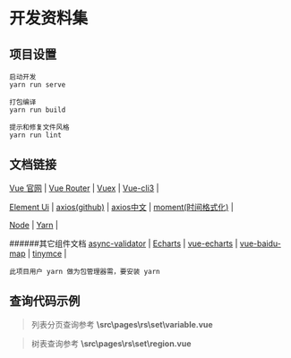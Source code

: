 # 开发资料集

## 项目设置
````
启动开发
yarn run serve

打包编译
yarn run build

提示和修复文件风格
yarn run lint
````

## 文档链接
[Vue 官网](https://cn.vuejs.org/) |
[Vue Router](https://router.vuejs.org/zh/) |
[Vuex](https://vuex.vuejs.org/zh/) |
[Vue-cli3](https://cli.vuejs.org/zh/) |

[Element Ui](http://element-cn.eleme.io/#/zh-CN) |
[axios(github)](https://github.com/axios/axios) |
[axios中文](https://www.kancloud.cn/yunye/axios/234845) |
[moment(时间格式化)](http://momentjs.cn/) |

[Node](https://nodejs.org/zh-cn/) |
[Yarn](https://yarnpkg.com/zh-Hans/) |

######其它组件文档
[async-validator](http://github.com/yiminghe/async-validator) |
[Echarts](http://echarts.baidu.com/) |
[vue-echarts](https://github.com/ecomfe/vue-echarts) |
[vue-baidu-map](https://dafrok.github.io/vue-baidu-map) |
[tinymce](https://www.tiny.cloud/) |

````
此项目用户 yarn 做为包管理器需，要安装 yarn
````
## 查询代码示例
>列表分页查询参考 **\src\pages\rs\set\variable.vue**

>树表查询参考 **\src\pages\rs\set\region.vue**
